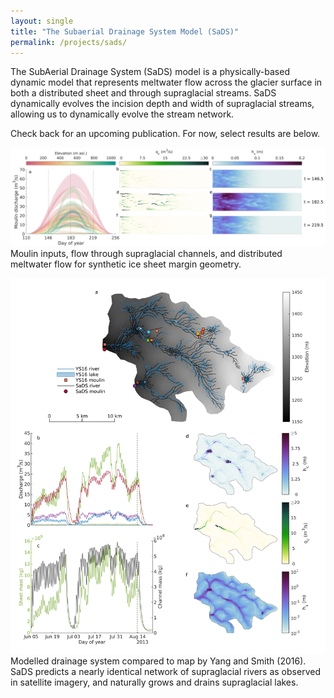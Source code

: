 ```yaml
---
layout: single
title: "The Subaerial Drainage System Model (SaDS)"
permalink: /projects/sads/
---
```


The SubAerial Drainage System (SaDS) model is a physically-based dynamic model that represents meltwater flow across the glacier surface in both a distributed sheet and through supraglacial streams. SaDS dynamically evolves the incision depth and width of supraglacial streams, allowing us to dynamically evolve the stream network.

Check back for an upcoming publication. For now, select results are below.

![](/assets/images/sads_synthetic.png)
Moulin inputs, flow through supraglacial channels, and distributed meltwater flow for synthetic ice sheet margin geometry.


![](/assets/images/sads_greenland.png)
Modelled drainage system compared to map by Yang and Smith (2016). SaDS predicts a nearly identical network of supraglacial rivers as observed in satellite imagery, and naturally grows and drains supraglacial lakes.
